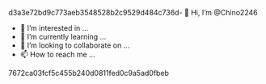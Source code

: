 d3a3e72bd9c773aeb3548528b2c9529d484c736d- 👋 Hi, I’m @Chino2246
- 👀 I’m interested in ...
- 🌱 I’m currently learning ...
- 💞️ I’m looking to collaborate on ...
- 📫 How to reach me ...

<!---
Chino2246/Chino2246 is a ✨ special ✨ repository because its `README.md` (this file) appears on your GitHub profile.
You can click the Preview link to take a look at your changes.
--->7672ca03fcf5c455b240d0811fed0c9a5ad0fbeb
